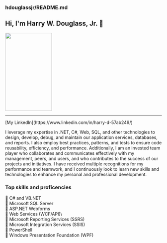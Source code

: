 ### hdouglassjr/README.md
<!--
**hdouglassjr/hdouglassjr** is a ✨ _special_ ✨ repository because its `README.md` (this file) appears on your GitHub profile.
-->
<h2> Hi, I'm Harry W. Douglass, Jr. 🦉 </h2>
<img src="https://github.com/user-attachments/assets/6606710b-c6d6-453d-8c4e-311c5deef7fc" width="150" height="250" />
<hr />
[My LinkedIn](https://www.linkedin.com/in/harry-d-57ab249/)
<p>I leverage my expertise in .NET, C#, Web, SQL, and other technologies to design, develop, debug, and maintain our application services, databases, and reports. I also employ best practices, patterns, and tests to ensure code reusability, efficiency, and performance. Additionally, I am an invested team player who collaborates and communicates effectively with my management, peers, and users, and who contributes to the success of our projects and initiatives. I have received multiple recognitions for my performance and teamwork, and I continuously look to learn new skills and technologies to enhance my personal and professional development.</p>

### Top skills and proficencies

  💎 C# and VB.NET\
  💎 Microsoft SQL Server\
  💎 ASP.NET Webforms\
  💎 Web Services (WCF/API)\  
  💎 Microsoft Reporting Services (SSRS)\
  💎 Microsoft Integration Services (SSIS)\
  💎 PowerShell\
  💎 Windows Presentation Foundation (WPF)
